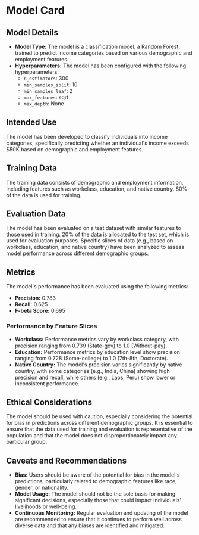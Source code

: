 # Model Card

## Model Details

- **Model Type:** The model is a classification model, a Random Forest, trained to predict income categories based on various demographic and employment features.
- **Hyperparameters:** The model has been configured with the following hyperparameters:
  - `n_estimators`: 300
  - `min_samples_split`: 10
  - `min_samples_leaf`: 2
  - `max_features`: sqrt
  - `max_depth`: None

## Intended Use

The model has been developed to classify individuals into income categories, specifically predicting whether an individual's income exceeds $50K based on demographic and employment features.

## Training Data

The training data consists of demographic and employment information, including features such as workclass, education, and native country. 80% of the data is used for training. 

## Evaluation Data

The model has been evaluated on a test dataset with similar features to those used in training. 20% of the data is allocated to the test set, which is used for evaluation purposes. Specific slices of data (e.g., based on workclass, education, and native country) have been analyzed to assess model performance across different demographic groups.

## Metrics

The model's performance has been evaluated using the following metrics:

- **Precision:** 0.783
- **Recall:** 0.625
- **F-beta Score:** 0.695

### Performance by Feature Slices

- **Workclass:** Performance metrics vary by workclass category, with precision ranging from 0.739 (State-gov) to 1.0 (Without-pay).
- **Education:** Performance metrics by education level show precision ranging from 0.728 (Some-college) to 1.0 (7th-8th, Doctorate).
- **Native Country:** The model's precision varies significantly by native country, with some categories (e.g., India, China) showing high precision and recall, while others (e.g., Laos, Peru) show lower or inconsistent performance.

## Ethical Considerations

The model should be used with caution, especially considering the potential for bias in predictions across different demographic groups. It is essential to ensure that the data used for training and evaluation is representative of the population and that the model does not disproportionately impact any particular group.

## Caveats and Recommendations

- **Bias:** Users should be aware of the potential for bias in the model's predictions, particularly related to demographic features like race, gender, or nationality.
- **Model Usage:** The model should not be the sole basis for making significant decisions, especially those that could impact individuals' livelihoods or well-being.
- **Continuous Monitoring:** Regular evaluation and updating of the model are recommended to ensure that it continues to perform well across diverse data and that any biases are identified and mitigated.